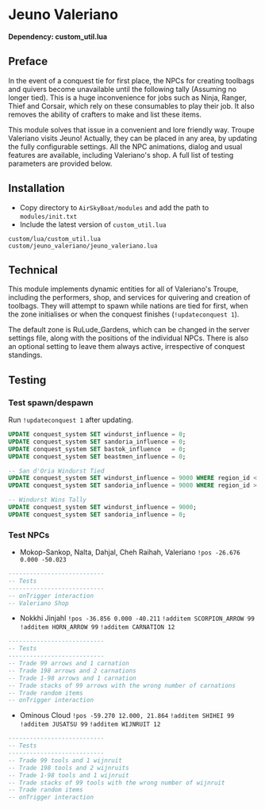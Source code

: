 # Jeuno Valeriano
**Dependency: custom_util.lua**

## Preface

In the event of a conquest tie for first place, the NPCs for creating toolbags and quivers become unavailable until the following tally (Assuming no longer tied). This is a huge inconvenience for jobs such as Ninja, Ranger, Thief and Corsair, which rely on these consumables to play their job. It also removes the ability of crafters to make and list these items.

This module solves that issue in a convenient and lore friendly way. Troupe Valeriano visits Jeuno! Actually, they can be placed in any area, by updating the fully configurable settings. All the NPC animations, dialog and usual features are available, including Valeriano's shop. A full list of testing parameters are provided below.


## Installation

* Copy directory to `AirSkyBoat/modules` and add the path to `modules/init.txt`
* Include the latest version of `custom_util.lua`
```
custom/lua/custom_util.lua
custom/jeuno_valeriano/jeuno_valeriano.lua
```


## Technical
This module implements dynamic entities for all of Valeriano's Troupe, including the performers, shop, and services for quivering and creation of toolbags. They will attempt to spawn while nations are tied for first, when the zone initialises or when the conquest finishes (`!updateconquest 1`).

The default zone is RuLude_Gardens, which can be changed in the server settings file, along with the positions of the individual NPCs. There is also an optional setting to leave them always active, irrespective of conquest standings.


## Testing

### Test spawn/despawn
Run `!updateconquest 1` after updating.

```sql
UPDATE conquest_system SET windurst_influence = 0;
UPDATE conquest_system SET sandoria_influence = 0;
UPDATE conquest_system SET bastok_influence   = 0;
UPDATE conquest_system SET beastmen_influence = 0;

-- San d'Oria Windurst Tied
UPDATE conquest_system SET windurst_influence = 9000 WHERE region_id < 9;
UPDATE conquest_system SET sandoria_influence = 9000 WHERE region_id > 9;

-- Windurst Wins Tally
UPDATE conquest_system SET windurst_influence = 9000;
UPDATE conquest_system SET sandoria_influence = 0;

```

### Test NPCs

* Mokop-Sankop, Nalta, Dahjal, Cheh Raihah, Valeriano
`!pos -26.676 0.000 -50.023`

```lua
---------------------------
-- Tests
---------------------------
-- onTrigger interaction
-- Valeriano Shop
```

* Nokkhi Jinjahl
`!pos -36.856 0.000 -40.211`
`!additem SCORPION_ARROW 99`
`!additem HORN_ARROW 99`
`!additem CARNATION 12`
```lua
---------------------------
-- Tests
---------------------------
-- Trade 99 arrows and 1 carnation
-- Trade 198 arrows and 2 carnations
-- Trade 1-98 arrows and 1 carnation
-- Trade stacks of 99 arrows with the wrong number of carnations
-- Trade random items
-- onTrigger interaction
```

* Ominous Cloud
`!pos -59.270 12.000, 21.864`
`!additem SHIHEI 99`
`!additem JUSATSU 99`
`!additem WIJNRUIT 12`
```lua
---------------------------
-- Tests
---------------------------
-- Trade 99 tools and 1 wijnruit
-- Trade 198 tools and 2 wijnruits
-- Trade 1-98 tools and 1 wijnruit
-- Trade stacks of 99 tools with the wrong number of wijnruit
-- Trade random items
-- onTrigger interaction
```
